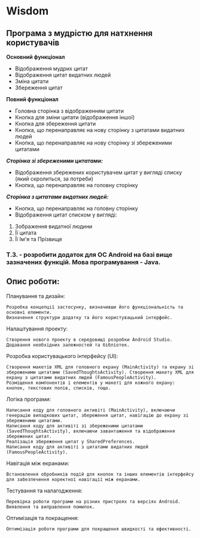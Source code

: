 # Wisdom

## Програма з мудрістю для натхнення користувачів

**Основний функціонал**
- Відображення мудрих цитат
- Відображення цитат видатних людей
- Зміна цитати
- Збереження цитат

**Повний функціонал**
- Головна сторінка з відображенням цитати
- Кнопка для зміни цитати (відображення іншої)
- Кнопка для збереження цитати
- Кнопка, що перенаправляє на нову сторінку з цитатами видатних людей
- Кнопка, що перенаправляє на нову сторінку зі збереженими цитатами

***Сторінка зі збереженими цитатами:***
- Відображення збережених користувачем цитат у вигляді списку (який скролиться, за потреби)
- Кнопка, що перенаправляє на головну сторінку

***Сторінка з цитатами видатних людей:***
- Кнопка, що перенаправляє на головну сторінку
- Відображення цитат списком у вигляді: 
1. Зображення видатної людини
2. Її цитата
3. Її Ім'я та Прізвище


### Т.З. - розробити додаток для ОС Android на базі вище зазначених функцій. Мова програмування - Java.

## Опис роботи:

Планування та дизайн:

    Розробка концепції застосунку, визначивши його функціональність та основні елементи.
    Визначення структури додатку та його користувацький інтерфейс.

Налаштування проекту:

    Створення нового проекту в середовищі розробки Android Studio.
    Додавання необхідних залежностей та бібліотек.

Розробка користувацького інтерфейсу (UI):

    Створення макетів XML для головного екрану (MainActivity) та екрану зі збереженими цитатами (SavedThoughtsActivity). Створення макетy XML для екрану з цитатами видатних людей (FamousPeopleActivity).
    Розміщення компонентів і елементів у макеті для кожного екрану: кнопок, текстових полів, списків, тощо.

Логіка програми:

    Написання коду для головного активіті (MainActivity), включаючи генерацію випадкових цитат, збереження цитат, навігацію до екрану зі збереженими цитатами.
    Написання коду для активіті зі збереженими цитатами (SavedThoughtsActivity), включаючи завантаження та відображення збережених цитат.
    Реалізація збереження цитат у SharedPreferences.
    Написання коду для активіті з цитатами видатних людей (FamousPeopleActivity).

Навігація між екранами:

    Встановлення обробників подій для кнопок та інших елементів інтерфейсу для забезпечення коректної навігації між екранами.

Тестування та налагодження:

    Перевірка роботи програми на різних пристроях та версіях Android.
    Виявлення та виправлення помилок.

Оптимізація та покращення:

    Оптимізація роботи програми для покращення швидкості та ефективності.